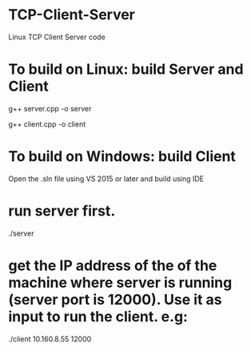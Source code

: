 # TCP-Client-Server
Linux TCP Client Server code


# To build on Linux: build Server and Client
g++ server.cpp -o server

g++ client.cpp -o client

# To build on Windows: build Client 
Open the .sln file using VS 2015 or later and build using IDE

# run server first.
./server 

# get the IP address of the of the machine where server is running (server port is 12000). Use it as input to run the client. e.g:
./client 10.160.8.55 12000



